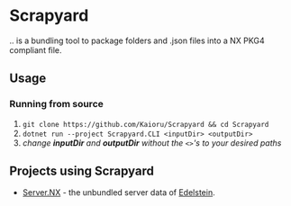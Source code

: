 # Scrapyard
.. is a bundling tool to package folders and .json files into a NX PKG4 compliant file.

## Usage
### Running from source
1. ```git clone https://github.com/Kaioru/Scrapyard && cd Scrapyard```
2. ```dotnet run --project Scrapyard.CLI <inputDir> <outputDir>```
3. *change **inputDir** and **outputDir** without the `<>`'s to your desired paths*

## Projects using Scrapyard
* [Server.NX](https://github.com/Kaioru/Server.NX) - the unbundled server data of [Edelstein](https://github.com/Kaioru/Edelstein).
